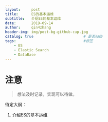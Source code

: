 ```yaml
---
layout:     post
title:      ES的基本运维
subtitle:   介绍ES的基本运维
date:       2019-09-14
author:     qin4zhang
header-img: img/post-bg-github-cup.jpg 
catalog: true 						# 是否归档
tags:								#标签
    - ES
    - Elastic Search
    - DataBase
---
```

# 注意
> 想法及时记录，实现可以待做。

待定大纲：
1. 介绍ES的基本运维